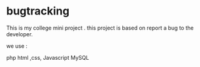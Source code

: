# bugtracking

This is my college mini project .
this project is based on report a bug to the developer.

we use :
 
 php
 html ,css, Javascript  MySQL 
